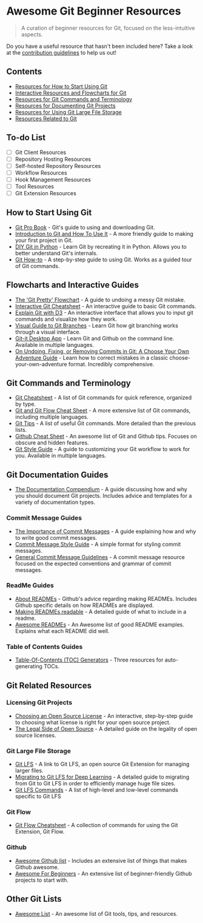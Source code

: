 # Awesome Git Beginner Resources

> A curation of beginner resources for Git, focused on the less-intuitive aspects. 

Do you have a useful resource that hasn't been included here? Take a look at the [contribution guidelines](CONTRIBUTING.md) to help us out!

## Contents
* [Resources for How to Start Using Git](#how-to-start-using-git)
* [Interactive Resources and Flowcharts for Git](#flowcharts-and-interactive-guides)
* [Resources for Git Commands and Terminology](#git-commands-and-terminology)
* [Resources for Documenting Git Projects](#git-documentation-guides)
* [Resources for Using Git Large File Storage](#git-large-file-storage)
* [Resources Related to Git](#git-related-resources)

## To-do List
- [ ] Git Client Resources
- [ ] Repository Hosting Resources
- [ ] Self-hosted Repository Resources
- [ ] Workflow Resources
- [ ] Hook Management Resources
- [ ] Tool Resources
- [ ] Git Extension Resources

## How to Start Using Git
- [Git Pro Book](https://git-scm.com/book/en/v2) - Git's guide to using and downloading Git.
- [Introduction to Git and How To Use It](https://www.freecodecamp.org/news/what-is-git-and-how-to-use-it-c341b049ae61/) - A more friendly guide to making your first project in Git.
- [DIY Git in Python](https://www.leshenko.net/p/ugit/#) - Learn Git by recreating it in Python. Allows you to better understand Git's internals.
- [Git How-to](https://githowto.com/) - A step-by-step guide to using Git. Works as a guided tour of Git commands.

## Flowcharts and Interactive Guides
- [The 'Git Pretty' Flowchart](http://justinhileman.info/article/git-pretty/git-pretty.png) - A guide to undoing a messy Git mistake.
- [Interactive Git Cheatsheet](http://ndpsoftware.com/git-cheatsheet.html) - An interactive guide to basic Git commands.
- [Explain Git with D3](https://onlywei.github.io/explain-git-with-d3/) - An interactive interface that allows you to input git commands and visualize how they work.
- [Visual Guide to Git Branches](https://learngitbranching.js.org/) - Learn Git how git branching works through a visual interface.
- [Git-it Desktop App](https://github.com/jlord/git-it-electron) - Learn Git and Github on the command line. Available in multiple languages.
- [On Undoing, Fixing, or Removing Commits in Git: A Choose Your Own Adventure Guide](https://sethrobertson.github.io/GitFixUm/fixup.html) - Learn how to correct mistakes in a classic choose-your-own-adventure format. Incredibly comprehensive.

## Git Commands and Terminology
- [Git Cheatsheet](http://git-cheatsheet.com/) - A list of Git commands for quick reference, organized by type.
- [Git and Git Flow Cheat Sheet](https://github.com/arslanbilal/git-cheat-sheet) - A more extensive list of Git commands, including multiple languages.
- [Git Tips](https://github.com/git-tips/tips) - A list of useful Git commands. More detailed than the previous lists.
- [Github Cheat Sheet](https://github.com/tiimgreen/github-cheat-sheet) - An awesome list of Git and Github tips. Focuses on obscure and hidden features.
- [Git Style Guide](https://github.com/agis/git-style-guide) - A guide to customizing your Git workflow to work for you. Available in multiple languages.

## Git Documentation Guides
- [The Documentation Compendium](https://github.com/kylelobo/The-Documentation-Compendium) - A guide discussing how and why you should document Git projects. Includes advice and templates for a variety of documentation types.

### Commit Message Guides
- [The Importance of Commit Messages](https://github.com/RomuloOliveira/commit-messages-guide) - A guide explaining how and why to write good commit messages.
- [Commit Message Style Guide](https://www.conventionalcommits.org/en/v1.0.0/) - A simple format for styling commit messages.
- [General Commit Message Guidelines](https://initialcommit.com/blog/git-commit-messages-best-practices) - A commit message resource focused on the expected conventions and grammar of commit messages.

### ReadMe Guides
- [About READMEs](https://docs.github.com/en/repositories/managing-your-repositorys-settings-and-features/customizing-your-repository/about-readmes) - Github's advice regarding making READMEs. Includes Github specific details on how READMEs are displayed.
- [Making READMEs readable](https://github.com/18F/open-source-guide/blob/18f-pages/pages/making-readmes-readable.md) - A detailed guide of what to include in a readme. 
- [Awesome READMEs](https://github.com/matiassingers/awesome-readme) - An Awesome list of good README examples. Explains what each README did well.

### Table of Contents Guides
- [Table-Of-Contents (TOC) Generators](https://github.com/sindresorhus/stuff/blob/main/toc-generators.md) - Three resources for auto-generating TOCs.

## Git Related Resources

### Licensing Git Projects
- [Choosing an Open Source License](https://choosealicense.com/) - An interactive, step-by-step guide to choosing what license is right for your open source project.
- [The Legal Side of Open Source](https://opensource.guide/legal/) - A detailed guide on the legality of open source licenses.

### Git Large File Storage
- [Git LFS](https://git-lfs.com/) - A link to Git LFS, an open source Git Extension for managing larger files.
- [Migrating to Git LFS for Deep Learning](https://medium.com/vooban-ai/migrating-to-git-lfs-for-developing-deep-learning-applications-with-large-files-89132cedf08) - A detailed guide to migrating from Git to Git LFS in order to efficiently manage huge file sizes.
- [Git LFS Commands](https://helpmanual.io/man1/git-lfs/) - A list of high-level and low-level commands specific to Git LFS

### Git Flow
- [Git Flow Cheatsheet](https://github.com/danielkummer/git-flow-cheatsheet) - A collection of commands for using the Git Extension, Git Flow.

### Github
- [Awesome Github list](https://github.com/phillipadsmith/awesome-github) - Includes an extensive list of things that makes Github awesome.
- [Awesome For Beginners](https://github.com/MunGell/awesome-for-beginners) - An extensive list of beginner-friendly Github projects to start with.

## Other Git Lists
- [Awesome List](https://github.com/dictcp/awesome-git) - An awesome list of Git tools, tips, and resources.
